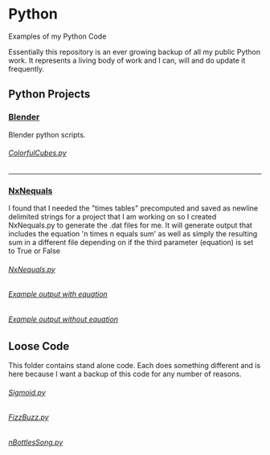 # Python
Examples of my Python Code

Essentially this repository is an ever growing backup of all my public Python work. It represents a living body of work and I can, will and do update it frequently.

## Python Projects

### [Blender](Projects/Blender)

Blender python scripts.

###### [ColorfulCubes.py](Projects/Blender/ColorfulCubes.py)

___

### [NxNequals](Projects/NxNequals)
I found that I needed the "times tables" precomputed and saved as newline delimited strings for a project that I am working on so I created NxNequals.py to generate the .dat files for me. It will generate output that includes the equation 'n times n equals sum' as well as simply the resulting sum in a different file depending on if the third parameter (equation) is set to True or False

###### [NxNequals.py](Projects/NxNequals/NxNequals.py)
###### [Example output with equation](Projects/NxNequals/89Times(n)Equations.dat)
###### [Example output without equation](Projects/NxNequals/89Times(n).dat)



## Loose Code
This folder contains stand alone code. Each does something different and is here because I want a backup of this code for any number of reasons. 

###### [Sigmoid.py](https://github.com/geekgirljoy/Python/blob/master/Loose%20Code/Sigmoid.py)

###### [FizzBuzz.py](https://github.com/geekgirljoy/Python/blob/master/Loose%20Code/FizzBuzz.py)

###### [nBottlesSong.py](https://github.com/geekgirljoy/Python/blob/master/Loose%20Code/nBottlesSong.py)
